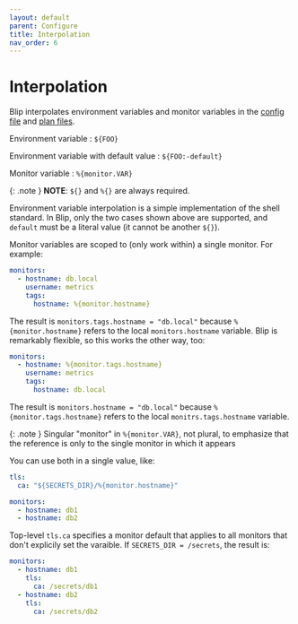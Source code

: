 ```yaml
---
layout: default
parent: Configure
title: Interpolation
nav_order: 6
---
```


# Interpolation

Blip interpolates environment variables and monitor variables in the [config file](config-file) and [plan files](../plans/file).

Environment variable
: `${FOO}`

Environment variable with default value
: `${FOO:-default}`

Monitor variable
: `%{monitor.VAR}`

{: .note }
**NOTE**: `${}` and `%{}` are always required.

Environment variable interpolation is a simple implementation of the shell standard.
In Blip, only the two cases shown above are supported, and `default` must be a literal value (it cannot be another `${}`).

Monitor variables are scoped to (only work within) a single monitor.
For example:

```yaml
monitors:
  - hostname: db.local
    username: metrics
    tags:
      hostname: %{monitor.hostname}
```

The result is `monitors.tags.hostname = "db.local"` because `%{monitor.hostname}` refers to the local `monitors.hostname` variable.
Blip is remarkably flexible, so this works the other way, too:

```yaml
monitors:
  - hostname: %{monitor.tags.hostname}
    username: metrics
    tags:
      hostname: db.local
```

The result is `monitors.hostname = "db.local"` because `%{monitor.tags.hostname}` refers to the local `monitrs.tags.hostname` variable.

{: .note }
Singular "monitor" in `%{monitor.VAR}`, not plural, to emphasize that the reference is only to the single monitor in which it appears

You can use both in a single value, like:

```yaml
tls:
  ca: "${SECRETS_DIR}/%{monitor.hostname}"

monitors:
  - hostname: db1
  - hostname: db2
```

Top-level `tls.ca` specifies a monitor default that applies to all monitors that don't explicily set the varaible.
If `SECRETS_DIR = /secrets`, the result is:

```yaml
monitors:
  - hostname: db1
    tls:
      ca: /secrets/db1
  - hostname: db2
    tls:
      ca: /secrets/db2
```
